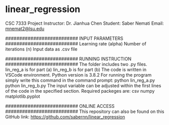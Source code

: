# linear_regression
 CSC 7333 Project
 Instructor: Dr. Jianhua Chen
 Student: Saber Nemati
 Email: mnemat2@lsu.edu

##########################
 INPUT PARAMETERS
##########################
 Learning rate (alpha)
 Number of iterations (n)
 Input data as .csv file


##########################
 RUNNING INSTRUCTION
##########################
 The folder includes two .py files.
 lin_reg_a is for part (a)
 lin_reg_b is for part (b)
 The code is written in VSCode environment.
 Python version is 3.8.2
 For running the program simply write this command in the command prompt:
	python lin_reg_a.py
        python lin_reg_b.py
 The input variable can be adjusted within the first lines of the code in the specified section.
 Required packeges are:
	csv
	numpy
	matplotlib.pyplot

##########################
 ONLINE ACCESS
##########################
 This repository can also be found on this GitHub link:
 https://github.com/sabernn/linear_regression
